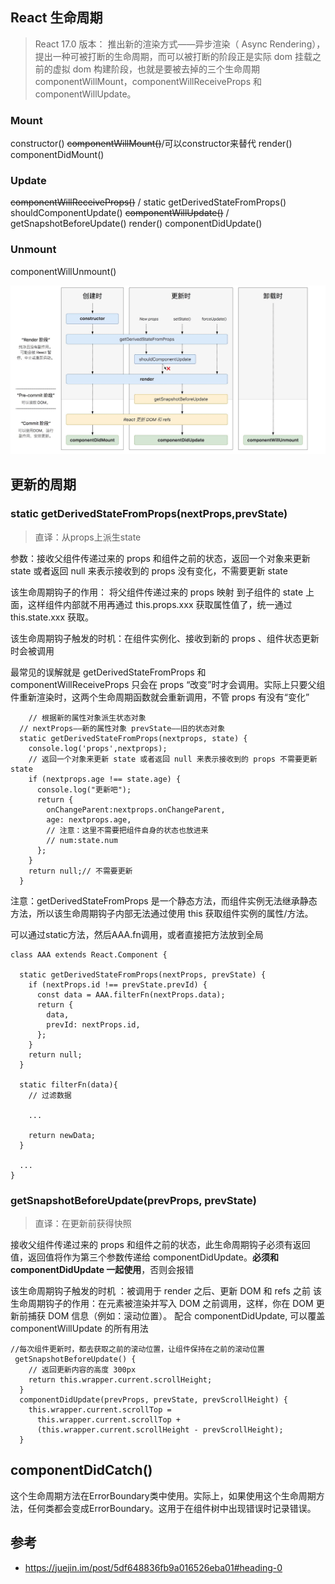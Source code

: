## React 生命周期
>React 17.0 版本： 推出新的渲染方式——异步渲染（ Async Rendering），提出一种可被打断的生命周期，而可以被打断的阶段正是实际 dom 挂载之前的虚拟 dom 构建阶段，也就是要被去掉的三个生命周期 componentWillMount，componentWillReceiveProps 和 componentWillUpdate。
### Mount

constructor()
<s>componentWillMount()</s>/可以constructor来替代
render()
componentDidMount()

### Update

<s>componentWillReceiveProps()</s> / static getDerivedStateFromProps()
shouldComponentUpdate()
<s>componentWillUpdate()</s> / getSnapshotBeforeUpdate()
render()
componentDidUpdate()

### Unmount

componentWillUnmount()


![图片无法加载](./img/React新生命周期.png)

## 更新的周期

### static getDerivedStateFromProps(nextProps,prevState)
>直译：从props上派生state

参数：接收父组件传递过来的 props 和组件之前的状态，返回一个对象来更新 state 或者返回 null 来表示接收到的 props 没有变化，不需要更新 state

该生命周期钩子的作用： 将父组件传递过来的 props 映射 到子组件的 state 上面，这样组件内部就不用再通过 this.props.xxx 获取属性值了，统一通过 this.state.xxx 获取。

该生命周期钩子触发的时机：在组件实例化、接收到新的 props 、组件状态更新时会被调用

最常见的误解就是 getDerivedStateFromProps 和 componentWillReceiveProps 只会在 props “改变”时才会调用。实际上只要父组件重新渲染时，这两个生命周期函数就会重新调用，不管 props 有没有“变化”


```tsx
 	// 根据新的属性对象派生状态对象    
  // nextProps——新的属性对象 prevState——旧的状态对象
  static getDerivedStateFromProps(nextprops, state) {
    console.log('props',nextprops);
    // 返回一个对象来更新 state 或者返回 null 来表示接收到的 props 不需要更新 state 
    if (nextprops.age !== state.age) {
      console.log("更新吧");
      return {
        onChangeParent:nextprops.onChangeParent,
        age: nextprops.age,
        // 注意：这里不需要把组件自身的状态也放进来
        // num:state.num
      };
    }
    return null;// 不需要更新
  }

```

注意：getDerivedStateFromProps 是一个静态方法，而组件实例无法继承静态方法，所以该生命周期钩子内部无法通过使用 this 获取组件实例的属性/方法。

可以通过static方法，然后AAA.fn调用，或者直接把方法放到全局
```tsx
class AAA extends React.Component {

  static getDerivedStateFromProps(nextProps, prevState) {
    if (nextProps.id !== prevState.prevId) {
      const data = AAA.filterFn(nextProps.data);
      return {
        data,
        prevId: nextProps.id,
      };
    }
    return null;
  }
  
  static filterFn(data){
  	// 过滤数据
    
    ...
    
    return newData;
  }
  
  ...
}

```

### getSnapshotBeforeUpdate(prevProps, prevState)
>直译：在更新前获得快照

接收父组件传递过来的 props 和组件之前的状态，此生命周期钩子必须有返回值，返回值将作为第三个参数传递给 componentDidUpdate。**必须和 componentDidUpdate 一起使用**，否则会报错

该生命周期钩子触发的时机 ：被调用于 render 之后、更新 DOM 和 refs 之前
该生命周期钩子的作用：在元素被渲染并写入 DOM 之前调用，这样，你在 DOM 更新前捕获 DOM 信息（例如：滚动位置）。
配合 componentDidUpdate, 可以覆盖 componentWillUpdate 的所有用法

```tsx
//每次组件更新时，都去获取之前的滚动位置，让组件保持在之前的滚动位置
 getSnapshotBeforeUpdate() {
    // 返回更新内容的高度 300px
    return this.wrapper.current.scrollHeight;
  }
  componentDidUpdate(prevProps, prevState, prevScrollHeight) {
    this.wrapper.current.scrollTop =
      this.wrapper.current.scrollTop +
      (this.wrapper.current.scrollHeight - prevScrollHeight);
  }

```

## componentDidCatch()

这个生命周期方法在ErrorBoundary类中使用。实际上，如果使用这个生命周期方法，任何类都会变成ErrorBoundary。这用于在组件树中出现错误时记录错误。

## 参考

- https://juejin.im/post/5df648836fb9a016526eba01#heading-0